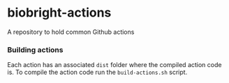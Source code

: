 # biobright-actions
A repository to hold common Github actions

### Building actions
Each action has an associated `dist` folder where the compiled action code is. To compile the action code
run the `build-actions.sh` script.
